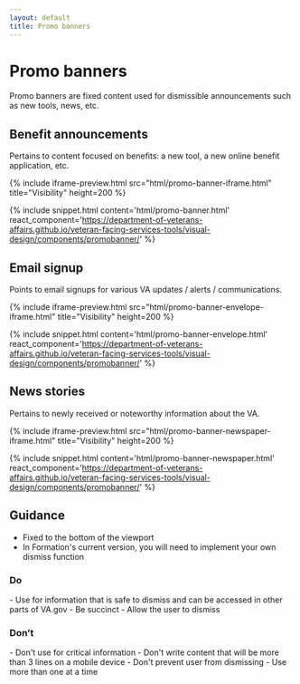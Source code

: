 ```yaml
---
layout: default
title: Promo banners
---
```


# Promo banners

<p class="va-introtext">Promo banners are fixed content used for dismissible announcements such as new tools, news, etc.</p>

## Benefit announcements

Pertains to content focused on benefits: a new tool, a new online benefit application, etc.

{% include iframe-preview.html src="html/promo-banner-iframe.html" title="Visibility" height=200 %}

{% include snippet.html content='html/promo-banner.html' react_component='https://department-of-veterans-affairs.github.io/veteran-facing-services-tools/visual-design/components/promobanner/' %}

## Email signup

Points to email signups for various VA updates / alerts / communications.

{% include iframe-preview.html src="html/promo-banner-envelope-iframe.html" title="Visibility" height=200 %}

{% include snippet.html content='html/promo-banner-envelope.html' react_component='https://department-of-veterans-affairs.github.io/veteran-facing-services-tools/visual-design/components/promobanner/' %}

## News stories

Pertains to newly received or noteworthy information about the VA.

{% include iframe-preview.html src="html/promo-banner-newspaper-iframe.html" title="Visibility" height=200 %}

{% include snippet.html content='html/promo-banner-newspaper.html' react_component='https://department-of-veterans-affairs.github.io/veteran-facing-services-tools/visual-design/components/promobanner/' %}



## Guidance

- Fixed to the bottom of the viewport
- In Formation's current version, you will need to implement your own dismiss function

<div class="do-dont">
<div class="do-dont__do">
<h3 class="do-dont__heading">Do</h3>
<div class="do-dont__content" markdown="1">
- Use for information that is safe to dismiss and can be accessed in other parts of VA.gov
- Be succinct
- Allow the user to dismiss
</div>
</div>
<div class="do-dont__dont">
<h3 class="do-dont__heading">Don’t</h3>
<div class="do-dont__content" markdown="1">
- Don't use for critical information
- Don't write content that will be more than 3 lines on a mobile device
- Don't prevent user from dismissing
- Use more than one at a time
</div>
</div>
</div>
